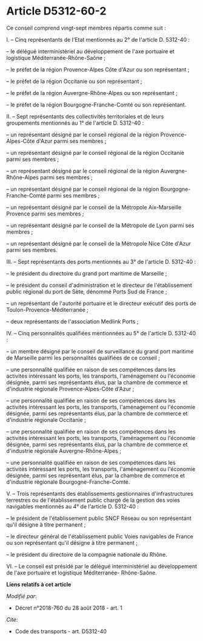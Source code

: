 # Article D5312-60-2

Ce conseil comprend vingt-sept membres répartis comme suit :

I. – Cinq représentants de l'Etat mentionnés au 2° de l'article D. 5312-40 :

– le délégué interministériel au développement de l'axe portuaire et logistique Méditerranée-Rhône-Saône ;

– le préfet de la région Provence-Alpes Côte d'Azur ou son représentant ;

– le préfet de la région Occitanie ou son représentant ;

– le préfet de la région Auvergne-Rhône-Alpes ou son représentant ;

– le préfet de la région Bourgogne-Franche-Comté ou son représentant.

II. – Sept représentants des collectivités territoriales et de leurs groupements mentionnés au 1° de l'article D. 5312-40 :

– un représentant désigné par le conseil régional de la région Provence-Alpes-Côte d'Azur parmi ses membres ;

– un représentant désigné par le conseil régional de la région Occitanie parmi ses membres ;

– un représentant désigné par le conseil régional de la région Auvergne-Rhône-Alpes parmi ses membres ;

– un représentant désigné par le conseil régional de la région Bourgogne-Franche-Comté parmi ses membres ;

– un représentant désigné par le conseil de la Métropole Aix-Marseille Provence parmi ses membres ;

– un représentant désigné par le conseil de la Métropole de Lyon parmi ses membres ;

– un représentant désigné par le conseil de la Métropole Nice Côte d'Azur parmi ses membres.

III. – Sept représentants des ports mentionnés au 3° de l'article D. 5312-40 :

– le président du directoire du grand port maritime de Marseille ;

– le président du conseil d'administration et le directeur de l'établissement public régional du port de Sète, dénommé Ports
Sud de France ;

– un représentant de l'autorité portuaire et le directeur exécutif des ports de Toulon-Provence-Méditerranée ;

– deux représentants de l'association Medlink Ports ;

IV. – Cinq personnalités qualifiées mentionnées au 5° de l'article D. 5312-40 :

– un membre désigné par le conseil de surveillance du grand port maritime de Marseille parmi les personnalités qualifiées de
ce conseil ;

– une personnalité qualifiée en raison de ses compétences dans les activités intéressant les ports, les transports,
l'aménagement ou l'économie désignée, parmi ses représentants élus, par la chambre de commerce et d'industrie régionale
Provence-Alpes-Côte d'Azur ;

– une personnalité qualifiée en raison de ses compétences dans les activités intéressant les ports, les transports,
l'aménagement ou l'économie désignée, parmi ses représentants élus, par la chambre de commerce et d'industrie régionale
Occitanie ;

– une personnalité qualifiée en raison de ses compétences dans les activités intéressant les ports, les transports,
l'aménagement ou l'économie désignée, parmi ses représentants élus, par la chambre de commerce et d'industrie régionale
Auvergne-Rhône-Alpes ;

– une personnalité qualifiée en raison de ses compétences dans les activités intéressant les ports, les transports,
l'aménagement ou l'économie désignée, parmi ses représentant élus, par la chambre de commerce et d'industrie régionale
Bourgogne-Franche-Comté.

V. – Trois représentants des établissements gestionnaires d'infrastructures terrestres ou de l'établissement public chargé de
la gestion des voies navigables mentionnés au 4° de l'article D. 5312-40 :

– le président de l'établissement public SNCF Réseau ou son représentant qu'il désigne à titre permanent ;

– le directeur général de l'établissement public Voies navigables de France ou son représentant qu'il désigne à titre
permanent ;

– le président du directoire de la compagnie nationale du Rhône.

VI. – Le conseil est présidé par le délégué interministériel au développement de l'axe portuaire et logistique Méditerranée-
Rhône-Saône.

**Liens relatifs à cet article**

_Modifié par_:

  - Décret n°2018-760 du 28 août 2018 - art. 1

_Cite_:

  - Code des transports - art. D5312-40
